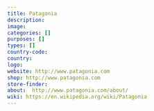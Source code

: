 ```yaml
---
title: Patagonia
description:
image:
categories: []
purposes: []
types: []
country-code:
country:
logo:
website: http://www.patagonia.com
shop: http://www.patagonia.com
store-finder:
about:  http://www.patagonia.com/about/
wiki: https://en.wikipedia.org/wiki/Patagonia
---
```

